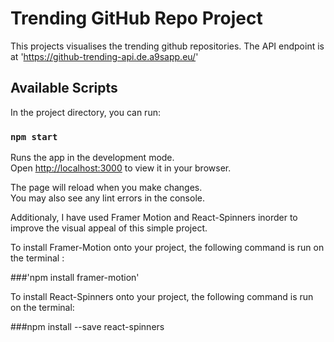 # Trending GitHub Repo Project

This projects visualises the trending github repositories. The API endpoint is at 'https://github-trending-api.de.a9sapp.eu/'

## Available Scripts

In the project directory, you can run:

### `npm start`

Runs the app in the development mode.\
Open [http://localhost:3000](http://localhost:3000) to view it in your browser.

The page will reload when you make changes.\
You may also see any lint errors in the console.

Additionaly, I have used Framer Motion and React-Spinners inorder to improve the visual appeal of this simple project. 

To install Framer-Motion onto your project, the following command is run on the terminal :

###'npm install framer-motion'

To install React-Spinners onto your project, the following command is run on the terminal:

###npm install --save react-spinners
